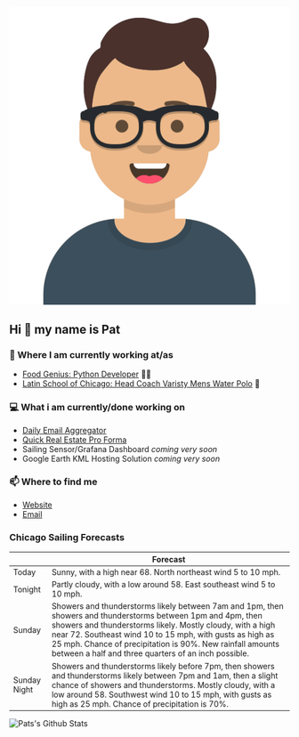 [![Social banner for p-j-falconer](https://raw.githubusercontent.com/P-J-FALCONER/P-J-FALCONER/master/assets/avataaars.svg)](https://patfalconer.com/)
## Hi :wave: my name is Pat

### 💼 Where I am currently working at/as
- [Food Genius: Python Developer](https://getfoodgenius.com/) 🍔🐍
- [Latin School of Chicago: Head Coach Varisty Mens Water Polo](https://www.latinschool.org/) 🤽


### 💻 What i am currently/done working on
 - [Daily Email Aggregator](https://github.com/P-J-FALCONER/dott_daily_mail)
 - [Quick Real Estate Pro Forma](https://github.com/P-J-FALCONER/henry)
 - Sailing Sensor/Grafana Dashboard *coming very soon*
 - Google Earth KML Hosting Solution *coming very soon*

### 📫 Where to find me
 - [Website](https://patfalconer.com/)
 - [Email](mailto:patrick.j.falconer@gmail.com)


### Chicago Sailing Forecasts
|   | Forecast  |
|---|---|
| Today | Sunny, with a high near 68. North northeast wind 5 to 10 mph. |
| Tonight | Partly cloudy, with a low around 58. East southeast wind 5 to 10 mph. |
| Sunday | Showers and thunderstorms likely between 7am and 1pm, then showers and thunderstorms between 1pm and 4pm, then showers and thunderstorms likely. Mostly cloudy, with a high near 72. Southeast wind 10 to 15 mph, with gusts as high as 25 mph. Chance of precipitation is 90%. New rainfall amounts between a half and three quarters of an inch possible. |
| Sunday Night | Showers and thunderstorms likely before 7pm, then showers and thunderstorms likely between 7pm and 1am, then a slight chance of showers and thunderstorms. Mostly cloudy, with a low around 58. Southwest wind 10 to 15 mph, with gusts as high as 25 mph. Chance of precipitation is 70%. |

![Pats's Github Stats](https://github-readme-stats.vercel.app/api?username=p-j-falconer&show_icons=true&theme=radical)
